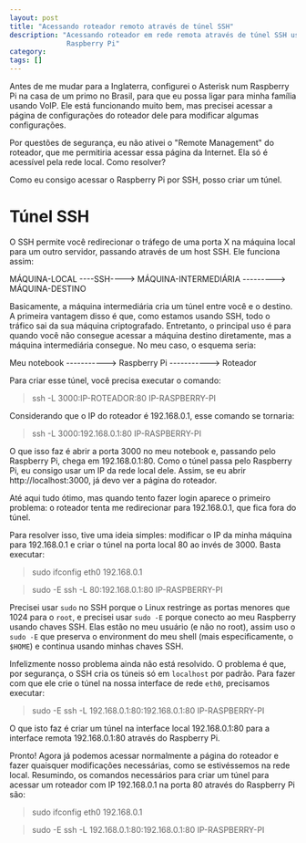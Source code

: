 ```yaml
---
layout: post
title: "Acessando roteador remoto através de túnel SSH"
description: "Acessando roteador em rede remota através de túnel SSH usando um
              Raspberry Pi"
category:
tags: []
---
```


Antes de me mudar para a Inglaterra, configurei o Asterisk num Raspberry Pi na
casa de um primo no Brasil, para que eu possa ligar para minha família usando
VoIP. Ele está funcionando muito bem, mas precisei acessar a página de
configurações do roteador dele para modificar algumas configurações.

Por questões de segurança, eu não ativei o "Remote Management" do roteador, que
me permitiria acessar essa página da Internet. Ela só é acessível pela rede
local. Como resolver?

Como eu consigo acessar o Raspberry Pi por SSH, posso criar um túnel.

# Túnel SSH

O SSH permite você redirecionar o tráfego de uma porta X na máquina local para
um outro servidor, passando através de um host SSH. Ele funciona assim:

MÁQUINA-LOCAL ----SSH----> MÁQUINA-INTERMEDIÁRIA ---------> MÁQUINA-DESTINO

Basicamente, a máquina intermediária cria um túnel entre você e o destino. A
primeira vantagem disso é que, como estamos usando SSH, todo o tráfico sai da
sua máquina criptografado. Entretanto, o principal uso é para quando você não
consegue acessar a máquina destino diretamente, mas a máquina intermediária
consegue. No meu caso, o esquema seria:

Meu notebook -----------> Raspberry Pi -----------> Roteador

Para criar esse túnel, você precisa executar o comando:

> ssh -L 3000:IP-ROTEADOR:80 IP-RASPBERRY-PI

Considerando que o IP do roteador é 192.168.0.1, esse comando se tornaria:

> ssh -L 3000:192.168.0.1:80 IP-RASPBERRY-PI

O que isso faz é abrir a porta 3000 no meu notebook e, passando pelo Raspberry
Pi, chega em 192.168.0.1:80. Como o túnel passa pelo Raspberry Pi, eu consigo
usar um IP da rede local dele. Assim, se eu abrir http://localhost:3000, já
devo ver a página do roteador.

Até aqui tudo ótimo, mas quando tento fazer login aparece o primeiro problema:
o roteador tenta me redirecionar para 192.168.0.1, que fica fora do túnel.

Para resolver isso, tive uma ideia simples: modificar o IP da minha máquina
para 192.168.0.1 e criar o túnel na porta local 80 ao invés de 3000. Basta
executar:

> sudo ifconfig eth0 192.168.0.1

> sudo -E ssh -L 80:192.168.0.1:80 IP-RASPBERRY-PI

Precisei usar `sudo` no SSH porque o Linux restringe as portas menores que 1024
para o `root`, e precisei usar `sudo -E` porque conecto ao meu Raspberry usando
chaves SSH. Elas estão no meu usuário (e não no root), assim uso o `sudo -E`
que preserva o environment do meu shell (mais especificamente, o `$HOME`) e
continua usando minhas chaves SSH.

Infelizmente nosso problema ainda não está resolvido. O problema é que, por
segurança, o SSH cria os túneis só em `localhost` por padrão. Para fazer com
que ele crie o túnel na nossa interface de rede `eth0`, precisamos executar:

> sudo -E ssh -L 192.168.0.1:80:192.168.0.1:80 IP-RASPBERRY-PI

O que isto faz é criar um túnel na interface local 192.168.0.1:80 para a
interface remota 192.168.0.1:80 através do Raspberry Pi.

Pronto! Agora já podemos acessar normalmente a página do roteador e fazer
quaisquer modificações necessárias, como se estivéssemos na rede local.
Resumindo, os comandos necessários para criar um túnel para acessar um roteador
com IP 192.168.0.1 na porta 80 através do Raspberry Pi são:

> sudo ifconfig eth0 192.168.0.1

> sudo -E ssh -L 192.168.0.1:80:192.168.0.1:80 IP-RASPBERRY-PI
